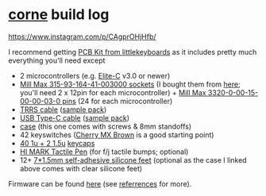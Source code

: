 # [corne](https://github.com/foostan/crkbd) build log

https://www.instagram.com/p/CAgprOHjHfb/

I recommend getting [PCB Kit from littlekeyboards](https://www.littlekeyboards.com/products/corne-mx-hotswap-kit) as it includes pretty much everything you'll need except 
- 2 microcontrollers (e.g. [Elite-C](https://keeb.io/collections/frontpage/products/elite-c-usb-c-pro-micro-replacement-arduino-compatible-atmega32u4?variant=31151566422110) v3.0 or newer)
- [Mill Max 315-93-164-41-003000 sockets](https://www.digikey.com/product-detail/en/315-93-164-41-003000/ED4864-64-ND/279656/) (I bought them from [here](https://www.littlekeyboards.com/products/mill-max-ultra-low-profile-sockets); you'll need 2 x 12pin for each microcontroller) + [Mill Max 3320-0-00-15-00-00-03-0 pins](https://www.digikey.com/product-detail/en/3320-0-00-15-00-00-03-0/ED1134-ND/4147392) (24 for each microcontroller)
- [TRRS cable](https://zapcables.com/diy-trrs-cable-kit/) ([sample pack](https://zapcables.com/sleeving-sample-pack/))
- [USB Type-C cable](https://zapcables.com/diy-usb-cable-kit/) ([sample pack](https://zapcables.com/sleeving-sample-pack/))
- [case](https://www.littlekeyboards.com/collections/catalog/products/corne-analyst-case) (this one comes with screws & 8mm standoffs)
- 42 keyswitches ([Cherry MX Brown](https://novelkeys.xyz/collections/switches/products/cherry-switches) is a good starting point)
- [40 1u + 2 1.5u](https://thomasbaart.nl/2019/02/10/keycap-count-by-size-and-row-for-ansi-and-iso/) [keycaps](https://kbdfans.com/search?type=product&q=blank+KEYCAP)  
- [HI MARK Tactile Pen](https://lifehacker.com/for-faster-touch-typing-put-a-bump-on-your-keyboard-1796456723) (for f/j tactile bumps; optional)
- 12+ [7*1.5mm self-adhesive silicone feet](https://www.aliexpress.com/item/4000439059508.html) (optional as the case I linked above comes with clear silicone feet)

Firmware can be found [here](https://github.com/shyiko/qmk_firmware/tree/master/keyboards/crkbd/keymaps/shyiko) (see [referrences](https://github.com/shyiko/qmk_firmware/tree/master/keyboards/crkbd/keymaps/shyiko#references) for more).

